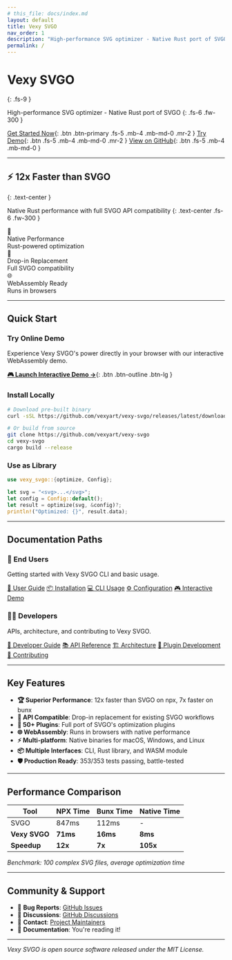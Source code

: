 ```yaml
---
# this_file: docs/index.md
layout: default
title: Vexy SVGO
nav_order: 1
description: "High-performance SVG optimizer - Native Rust port of SVGO"
permalink: /
---
```


# Vexy SVGO
{: .fs-9 }

High-performance SVG optimizer - Native Rust port of SVGO
{: .fs-6 .fw-300 }

[Get Started Now](/user/){: .btn .btn-primary .fs-5 .mb-4 .mb-md-0 .mr-2 }
[Try Demo](/demo/){: .btn .fs-5 .mb-4 .mb-md-0 .mr-2 }
[View on GitHub](https://github.com/vexyart/vexy-svgo){: .btn .fs-5 .mb-4 .mb-md-0 }

---

## ⚡ **12x Faster** than SVGO
{: .text-center }

Native Rust performance with full SVGO API compatibility
{: .text-center .fs-6 .fw-300 }

<div class="d-flex flex-justify-around flex-wrap my-6">
  <div class="text-center mb-4">
    <div class="fs-8 text-green-000">🚀</div>
    <div class="fw-500">Native Performance</div>
    <div class="fs-3 text-grey-dk-000">Rust-powered optimization</div>
  </div>
  <div class="text-center mb-4">
    <div class="fs-8 text-blue-000">🔄</div>
    <div class="fw-500">Drop-in Replacement</div>
    <div class="fs-3 text-grey-dk-000">Full SVGO compatibility</div>
  </div>
  <div class="text-center mb-4">
    <div class="fs-8 text-purple-000">🌐</div>
    <div class="fw-500">WebAssembly Ready</div>
    <div class="fs-3 text-grey-dk-000">Runs in browsers</div>
  </div>
</div>

---

## Quick Start

### Try Online Demo
Experience Vexy SVGO's power directly in your browser with our interactive WebAssembly demo.

[**🎮 Launch Interactive Demo →**](/demo/){: .btn .btn-outline .btn-lg }

### Install Locally

```bash
# Download pre-built binary
curl -sSL https://github.com/vexyart/vexy-svgo/releases/latest/download/vexy-svgo-macos.tar.gz | tar -xz

# Or build from source
git clone https://github.com/vexyart/vexy-svgo
cd vexy-svgo
cargo build --release
```

### Use as Library

```rust
use vexy_svgo::{optimize, Config};

let svg = "<svg>...</svg>";
let config = Config::default();
let result = optimize(svg, &config)?;
println!("Optimized: {}", result.data);
```

---

## Documentation Paths

<div class="d-flex flex-column flex-md-row mb-6">
  <div class="flex-auto mr-0 mr-md-4 mb-4 mb-md-0">
    <div class="Box Box--blue mb-3">
      <div class="Box-header">
        <h3 class="Box-title">👤 End Users</h3>
      </div>
      <div class="Box-body">
        <p class="mb-3">Getting started with Vexy SVGO CLI and basic usage.</p>
        <nav class="menu">
          <a href="/user/" class="menu-item">📖 User Guide</a>
          <a href="/user/installation/" class="menu-item">📦 Installation</a>
          <a href="/user/cli-usage/" class="menu-item">💻 CLI Usage</a>
          <a href="/user/configuration/" class="menu-item">⚙️ Configuration</a>
          <a href="/demo/" class="menu-item">🎮 Interactive Demo</a>
        </nav>
      </div>
    </div>
  </div>

  <div class="flex-auto">
    <div class="Box Box--purple mb-3">
      <div class="Box-header">
        <h3 class="Box-title">👨‍💻 Developers</h3>
      </div>
      <div class="Box-body">
        <p class="mb-3">APIs, architecture, and contributing to Vexy SVGO.</p>
        <nav class="menu">
          <a href="/developer/" class="menu-item">🔧 Developer Guide</a>
          <a href="/developer/api-reference/" class="menu-item">📚 API Reference</a>
          <a href="/developer/architecture/" class="menu-item">🏗️ Architecture</a>
          <a href="/developer/plugin-development/" class="menu-item">🧩 Plugin Development</a>
          <a href="/developer/contributing/" class="menu-item">🤝 Contributing</a>
        </nav>
      </div>
    </div>
  </div>
</div>

---

## Key Features

- **🏆 Superior Performance**: 12x faster than SVGO on npx, 7x faster on bunx
- **🔗 API Compatible**: Drop-in replacement for existing SVGO workflows  
- **🧩 50+ Plugins**: Full port of SVGO's optimization plugins
- **🌐 WebAssembly**: Runs in browsers with native performance
- **⚡ Multi-platform**: Native binaries for macOS, Windows, and Linux
- **📦 Multiple Interfaces**: CLI, Rust library, and WASM module
- **🛡️ Production Ready**: 353/353 tests passing, battle-tested

---

## Performance Comparison

| Tool | NPX Time | Bunx Time | Native Time |
|------|----------|-----------|-------------|
| SVGO | 847ms | 112ms | - |
| **Vexy SVGO** | **71ms** | **16ms** | **8ms** |
| **Speedup** | **12x** | **7x** | **105x** |

*Benchmark: 100 complex SVG files, average optimization time*

---

## Community & Support

- 🐛 **Bug Reports**: [GitHub Issues](https://github.com/vexyart/vexy-svgo/issues)
- 💬 **Discussions**: [GitHub Discussions](https://github.com/vexyart/vexy-svgo/discussions)  
- 📧 **Contact**: [Project Maintainers](mailto:twardoch@github.com)
- 📖 **Documentation**: You're reading it!

---

*Vexy SVGO is open source software released under the MIT License.*
